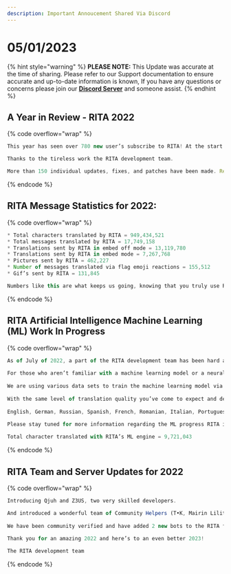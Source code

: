 ```yaml
---
description: Important Annoucement Shared Via Discord
---
```


# 05/01/2023

{% hint style="warning" %}
**PLEASE NOTE:** This Update was accurate at the time of sharing. Please refer to our Support documentation to ensure accurate and up-to-date information is known, If you have any questions or concerns please join our [**Discord Server**](https://discord.gg/ritabot) and someone assist.
{% endhint %}

## **A Year in Review - RITA 2022**&#x20;

{% code overflow="wrap" %}
```javascript
This year has seen over 780 new user’s subscribe to RITA! At the start of 2022 RITA was using version 1.3.0, now as we start 2023 RITA is using version 1.3.24. 

Thanks to the tireless work the RITA development team. 

More than 150 individual updates, fixes, and patches have been made. Resulting in over 32,000 lines of new code being added and nearly 16,000 lines of code being deleted due to refactoring and optimization. 
```
{% endcode %}

## **RITA Message Statistics for 2022:**&#x20;

{% code overflow="wrap" %}
```javascript
* Total characters translated by RITA = 949,434,521
* Total messages translated by RITA = 17,749,158
* Translations sent by RITA in embed off mode = 13,119,780
* Translations sent by RITA in embed mode = 7,267,768
* Pictures sent by RITA = 462,227
* Number of messages translated via flag emoji reactions = 155,512
* Gif’s sent by RITA = 131,845

Numbers like this are what keeps us going, knowing that you truly use RITA to her full potential! 
```
{% endcode %}

## **RITA Artificial Intelligence Machine Learning (ML) Work In Progress**&#x20;

{% code overflow="wrap" %}
```javascript
As of July of 2022, a part of the RITA development team has been hard at work creating our very own machine learning translation model.
 
For those who aren’t familiar with a machine learning model or a neural network. Instead of relying on Google to translate the messages.
 
We are using various data sets to train the machine learning model via different means so that eventually we can offer an even lower cost translation bot.
 
With the same level of translation quality you’ve come to expect and depend on from RITA. This is still very much in the early stages of development, so far thanks to numerous training iterations we have decent coverage for the following 11 languages:
 
English, German, Russian, Spanish, French, Romanian, Italian, Portuguese, Japanese, Chinese, and Korean. 

Please stay tuned for more information regarding the ML progress RITA is making.
 
Total character translated with RITA’s ML engine = 9,721,043
```
{% endcode %}

## **RITA Team and Server Updates for 2022**&#x20;

{% code overflow="wrap" %}
```javascript
Introducing Qjuh and Z3US, two very skilled developers.

And introduced a wonderful team of Community Helpers (T•K, Mairin Lilith, KingLion1314, and Slasky) and bot helpers (iconoclast and LOKI)
 
We have been community verified and have added 2 new bots to the RITA family.
 
Thank you for an amazing 2022 and here’s to an even better 2023!

The RITA development team
```
{% endcode %}
